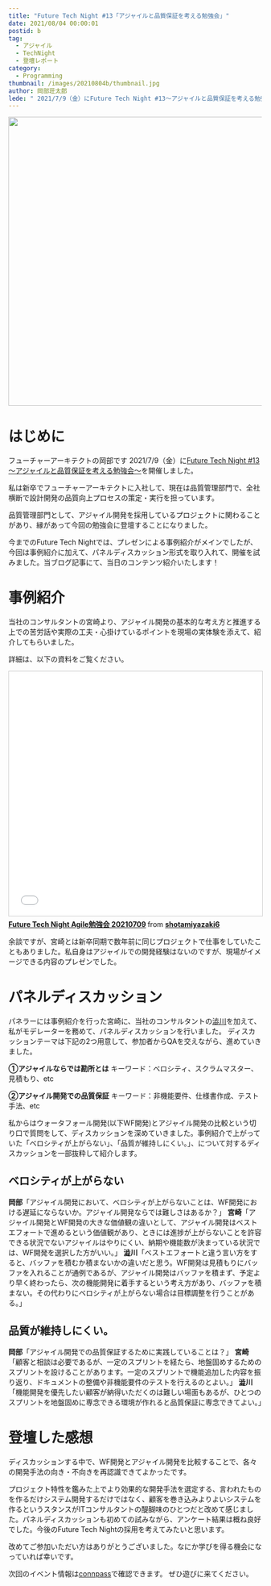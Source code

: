 ```yaml
---
title: "Future Tech Night #13「アジャイルと品質保証を考える勉強会」"
date: 2021/08/04 00:00:01
postid: b
tag:
  - アジャイル
  - TechNight
  - 登壇レポート
category:
  - Programming
thumbnail: /images/20210804b/thumbnail.jpg
author: 岡部荘太郎
lede: " 2021/7/9（金）にFuture Tech Night #13～アジャイルと品質保証を考える勉強会～を開催しました。私は新卒でフューチャーアーキテクトに入社して、現在は品質管理部門で、全社横断で設計開発の品質向上プロセスの策定・実行を担っています。品質管理部門として、アジャイル開発を採用しているプロジェクトに関わることがあり、縁があって今回の勉強会に登壇することになりました。"
---
```


<img src="/images/20210804b/sea-985545_640.jpg" alt="" title="MerioによるPixabayからの画像" width="640" height="573" loading="lazy">

# はじめに

フューチャーアーキテクトの岡部です
2021/7/9（金）に[Future Tech Night #13～アジャイルと品質保証を考える勉強会～](https://future.connpass.com/event/217290/)を開催しました。

私は新卒でフューチャーアーキテクトに入社して、現在は品質管理部門で、全社横断で設計開発の品質向上プロセスの策定・実行を担っています。

品質管理部門として、アジャイル開発を採用しているプロジェクトに関わることがあり、縁があって今回の勉強会に登壇することになりました。

今までのFuture Tech Nightでは、プレゼンによる事例紹介がメインでしたが、今回は事例紹介に加えて、パネルディスカッション形式を取り入れて、開催を試みました。当ブログ記事にて、当日のコンテンツ紹介いたします！

# 事例紹介

当社のコンサルタントの宮崎より、アジャイル開発の基本的な考え方と推進する上での苦労話や実際の工夫・心掛けているポイントを現場の実体験を添えて、紹介してもらいました。

詳細は、以下の資料をご覧ください。

<iframe src="//www.slideshare.net/slideshow/embed_code/key/EBBSFVs939AcyO" width="595" height="485" frameborder="0" marginwidth="0" marginheight="0" scrolling="no" style="border:1px solid #CCC; border-width:1px; margin-bottom:5px; max-width: 100%;" allowfullscreen> </iframe> <div style="margin-bottom:5px"> <strong> <a href="//www.slideshare.net/shotamiyazaki6/future-tech-night-agile-20210709" title=" Future Tech Night Agile勉強会 20210709" target="_blank"> Future Tech Night Agile勉強会 20210709</a> </strong> from <strong><a href="https://www.slideshare.net/shotamiyazaki6" target="_blank">shotamiyazaki6</a></strong> </div>

余談ですが、宮崎とは新卒同期で数年前に同じプロジェクトで仕事をしていたこともありました。私自身はアジャイルでの開発経験はないのですが、現場がイメージできる内容のプレゼンでした。

# パネルディスカッション

パネラーには事例紹介を行った宮崎に、当社のコンサルタントの[澁川](/authors/%E6%BE%81%E5%B7%9D%E5%96%9C%E8%A6%8F/)を加えて、私がモデレーターを務めて、パネルディスカッションを行いました。
ディスカッションテーマは下記の2つ用意して、参加者からQAを交えながら、進めていきました。

**①アジャイルならでは勘所とは**
キーワード：ベロシティ、スクラムマスター、見積もり、etc

**②アジャイル開発での品質保証**
キーワード：非機能要件、仕様書作成、テスト手法、etc

私からはウォータフォール開発(以下WF開発)とアジャイル開発の比較という切り口で質問をして、ディスカッションを深めていきました。事例紹介で上がっていた「ベロシティが上がらない」、「品質が維持しにくい。」、について対するディスカッションを一部抜粋して紹介します。

## ベロシティが上がらない

**岡部**「アジャイル開発において、ベロシティが上がらないことは、WF開発における遅延にならないか。アジャイル開発ならでは難しさはあるか？」
**宮崎**「アジャイル開発とWF開発の大きな価値観の違いとして、アジャイル開発はベストエフォートで進めるという価値観があり、ときには進捗が上がらないことを許容できる状況でないアジャイルはやりにくい、納期や機能数が決まっている状況では、WF開発を選択した方がいい。」
**澁川**「ベストエフォートと違う言い方をすると、バッファを積むか積まないかの違いだと思う。WF開発は見積もりにバッファを入れることが通例であるが、アジャイル開発はバッファを積まず、予定より早く終わったら、次の機能開発に着手するという考え方があり、バッファを積まない。その代わりにベロシティが上がらない場合は目標調整を行うことがある。」

## 品質が維持しにくい。

**岡部**「アジャイル開発での品質保証するために実践していることは？」
**宮崎**「顧客と相談は必要であるが、一定のスプリントを経たら、地盤固めするためのスプリントを設けることがあります。一定のスプリントで機能追加した内容を振り返り、ドキュメントの整備や非機能要件のテストを行えるのとよい。」
**澁川**「機能開発を優先したい顧客が納得いただくのは難しい場面もあるが、ひとつのスプリントを地盤固めに専念できる環境が作れると品質保証に専念できてよい。」

# 登壇した感想

ディスカッションする中で、WF開発とアジャイル開発を比較することで、各々の開発手法の向き・不向きを再認識できてよかったです。

プロジェクト特性を鑑みた上でより効果的な開発手法を選定する、言われたものを作るだけシステム開発するだけではなく、顧客を巻き込みよりよいシステムを作るというスタンスがITコンサルタントの醍醐味のひとつだと改めて感じました。パネルディスカッションも初めての試みながら、アンケート結果は概ね良好でした。今後のFuture Tech Nightの採用を考えてみたいと思います。

改めてご参加いただい方はありがとうございました。なにか学びを得る機会になっていれば幸いです。

次回のイベント情報は[connpass](https://future.connpass.com/)で確認できます。
ぜひ遊びに来てください。

